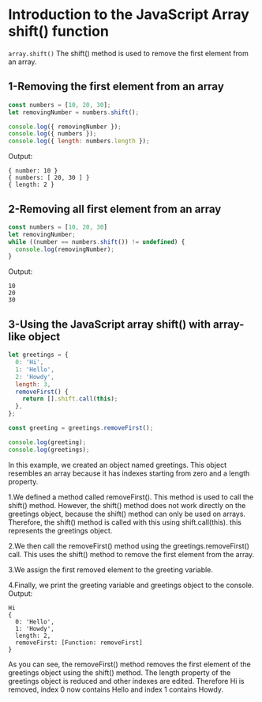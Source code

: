 # Introduction to the JavaScript Array shift() function
`array.shift()`
The shift() method is used to remove the first element from an array.
## 1-Removing the first element from an array
```javascript
const numbers = [10, 20, 30];
let removingNumber = numbers.shift();

console.log({ removingNumber });
console.log({ numbers });
console.log({ length: numbers.length });
```
Output:
```
{ number: 10 }
{ numbers: [ 20, 30 ] }
{ length: 2 }
```
## 2-Removing all first element from an array
```javascript
const numbers = [10, 20, 30]
let removingNumber;
while ((number == numbers.shift()) != undefined) {
  console.log(removingNumber);
}
```
Output:
```
10
20
30
```
## 3-Using the JavaScript array shift() with array-like object
```javascript
let greetings = {
  0: 'Hi',
  1: 'Hello',
  2: 'Howdy',
  length: 3,
  removeFirst() {
    return [].shift.call(this);
  },
};

const greeting = greetings.removeFirst();

console.log(greeting);
console.log(greetings);
```
In this example, we created an object named greetings. This object resembles an array because it has indexes starting from zero and a length property.

1.We defined a method called removeFirst(). This method is used to call the shift() method. However, the shift() method does not work directly on the greetings object, because the shift() method can only be used on arrays. Therefore, the shift() method is called with this using shift.call(this). this represents the greetings object.

2.We then call the removeFirst() method using the greetings.removeFirst() call. This uses the shift() method to remove the first element from the array.

3.We assign the first removed element to the greeting variable.

4.Finally, we print the greeting variable and greetings object to the console.
Output:
```
Hi
{
  0: 'Hello',
  1: 'Howdy',
  length: 2,
  removeFirst: [Function: removeFirst]
}
```
As you can see, the removeFirst() method removes the first element of the greetings object using the shift() method. The length property of the greetings object is reduced and other indexes are edited. Therefore Hi is removed, index 0 now contains Hello and index 1 contains Howdy.
